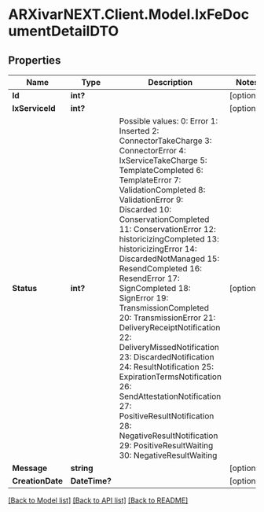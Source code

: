 # ARXivarNEXT.Client.Model.IxFeDocumentDetailDTO
## Properties

Name | Type | Description | Notes
------------ | ------------- | ------------- | -------------
**Id** | **int?** |  | [optional] 
**IxServiceId** | **int?** |  | [optional] 
**Status** | **int?** | Possible values:  0: Error  1: Inserted  2: ConnectorTakeCharge  3: ConnectorError  4: IxServiceTakeCharge  5: TemplateCompleted  6: TemplateError  7: ValidationCompleted  8: ValidationError  9: Discarded  10: ConservationCompleted  11: ConservationError  12: historicizingCompleted  13: historicizingError  14: DiscardedNotManaged  15: ResendCompleted  16: ResendError  17: SignCompleted  18: SignError  19: TransmissionCompleted  20: TransmissionError  21: DeliveryReceiptNotification  22: DeliveryMissedNotification  23: DiscardedNotification  24: ResultNotification  25: ExpirationTermsNotification  26: SendAttestationNotification  27: PositiveResultNotification  28: NegativeResultNotification  29: PositiveResultWaiting  30: NegativeResultWaiting  | [optional] 
**Message** | **string** |  | [optional] 
**CreationDate** | **DateTime?** |  | [optional] 

[[Back to Model list]](../README.md#documentation-for-models) [[Back to API list]](../README.md#documentation-for-api-endpoints) [[Back to README]](../README.md)

